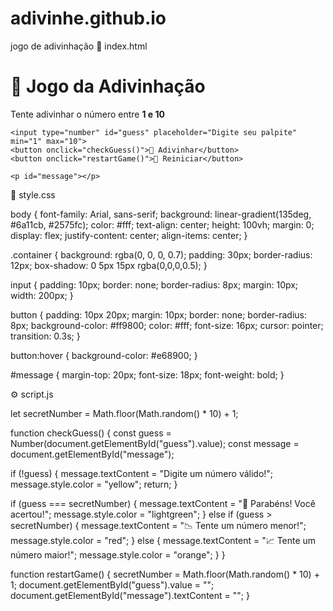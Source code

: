 # adivinhe.github.io
 jogo de adivinhação
 📄 index.html

<!DOCTYPE html>
<html lang="pt-BR">
<head>
  <meta charset="UTF-8">
  <meta name="viewport" content="width=device-width, initial-scale=1.0">
  <title>Jogo da Adivinhação</title>
  <link rel="stylesheet" href="style.css">
</head>
<body>
  <div class="container">
    <h1>🎲 Jogo da Adivinhação</h1>
    <p>Tente adivinhar o número entre <strong>1 e 10</strong></p>

    <input type="number" id="guess" placeholder="Digite seu palpite" min="1" max="10">
    <button onclick="checkGuess()">🎯 Adivinhar</button>
    <button onclick="restartGame()">🔄 Reiniciar</button>

    <p id="message"></p>
  </div>

  <script src="script.js"></script>
</body>
</html>

🎨 style.css

body {
  font-family: Arial, sans-serif;
  background: linear-gradient(135deg, #6a11cb, #2575fc);
  color: #fff;
  text-align: center;
  height: 100vh;
  margin: 0;
  display: flex;
  justify-content: center;
  align-items: center;
}

.container {
  background: rgba(0, 0, 0, 0.7);
  padding: 30px;
  border-radius: 12px;
  box-shadow: 0 5px 15px rgba(0,0,0,0.5);
}

input {
  padding: 10px;
  border: none;
  border-radius: 8px;
  margin: 10px;
  width: 200px;
}

button {
  padding: 10px 20px;
  margin: 10px;
  border: none;
  border-radius: 8px;
  background-color: #ff9800;
  color: #fff;
  font-size: 16px;
  cursor: pointer;
  transition: 0.3s;
}

button:hover {
  background-color: #e68900;
}

#message {
  margin-top: 20px;
  font-size: 18px;
  font-weight: bold;
}

⚙️ script.js

let secretNumber = Math.floor(Math.random() * 10) + 1;

function checkGuess() {
  const guess = Number(document.getElementById("guess").value);
  const message = document.getElementById("message");

  if (!guess) {
    message.textContent = "Digite um número válido!";
    message.style.color = "yellow";
    return;
  }

  if (guess === secretNumber) {
    message.textContent = "🎉 Parabéns! Você acertou!";
    message.style.color = "lightgreen";
  } else if (guess > secretNumber) {
    message.textContent = "📉 Tente um número menor!";
    message.style.color = "red";
  } else {
    message.textContent = "📈 Tente um número maior!";
    message.style.color = "orange";
  }
}

function restartGame() {
  secretNumber = Math.floor(Math.random() * 10) + 1;
  document.getElementById("guess").value = "";
  document.getElementById("message").textContent = "";
}


